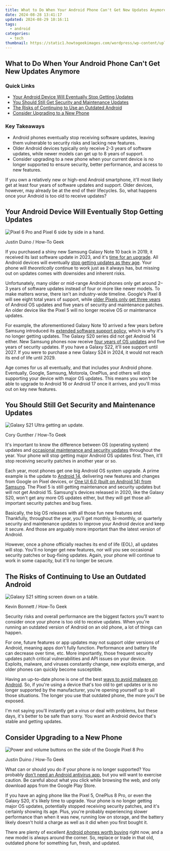 ```yaml
---
title: What to Do When Your Android Phone Can't Get New Updates Anymore
date: 2024-08-28 13:41:17
updated: 2024-08-29 10:16:11
tags:
  - android
categories:
  - tech
thumbnail: https://static1.howtogeekimages.com/wordpress/wp-content/uploads/2022/02/4961a164.jpg
---
```


## What to Do When Your Android Phone Can't Get New Updates Anymore

### Quick Links

* [Your Android Device Will Eventually Stop Getting Updates](https://iphone-unlock.techidaily.com/guide-on-how-to-change-your-apple-id-email-address-on-apple-iphone-11-pro-max-drfone-by-drfone-ios/)
* [You Should Still Get Security and Maintenance Updates](https://extra-approaches.techidaily.com/updated-shooting-spectacle-top-9-strategies-for-panoramic-videos/)
* [The Risks of Continuing to Use an Outdated Android](https://youtube-videos.techidaily.com/in-2024-breaking-into-the-digital-realm-the-wirecast-approach-for-youtube-streamers/)
* [Consider Upgrading to a New Phone](https://techno-recovery.techidaily.com/awesome-apple-prank-list-unbelievable-tricks-to-pull-off-on-iphone-and-ipad-owners/)

### Key Takeaways

* Android phones eventually stop receiving software updates, leaving them vulnerable to security risks and lacking new features.
* Older Android devices typically only receive 2-3 years of software updates, while newer models can get up to 8 years of support.
* Consider upgrading to a new phone when your current device is no longer supported to ensure security, better performance, and access to new features.

 If you own a relatively new or high-end Android smartphone, it'll most likely get at least four years of software updates and support. Older devices, however, may already be at the end of their lifecycles. So, what happens once your Android is too old to receive updates?

##  Your Android Device Will Eventually Stop Getting Updates

![Pixel 6 Pro and Pixel 6 side by side in a hand.](https://static1.howtogeekimages.com/wordpress/wp-content/uploads/2023/08/pixel6-pro-and-pixel6.jpg) 

Justin Duino / How-To Geek

 If you purchased a shiny new Samsung Galaxy Note 10 back in 2019, it received its last software update in 2023, and it's [time for an upgrade](https://review-topics.techidaily.com/how-to-upgrade-or-downgrade-iphone-13-mini-without-itunes-drfone-by-drfone-ios-system-repair-ios-system-repair/). All Android devices will eventually [stop getting updates as they age](https://activate-lock.techidaily.com/how-to-delete-icloud-account-with-or-without-password-from-your-iphone-se-2022windowsmac-by-drfone-ios/). Your phone will _theoretically_ continue to work just as it always has, but missing out on updates comes with downsides and inherent risks.

 Unfortunately, many older or mid-range Android phones only get around 2–3 years of software updates instead of four or more like newer models. To make matters worse, there isn't an industry-wide timeline. Google's Pixel 8 will see eight total years of support, while [older Pixels only get three years](https://blog-min.techidaily.com/how-to-transfer-contacts-from-samsung-galaxy-f04-to-other-android-devices-devices-drfone-by-drfone-transfer-from-android-transfer-from-android/) of Android OS updates and five years of security and maintenance patches. An older device like the Pixel 5 will no longer receive OS or maintenance updates.

 For example, the aforementioned Galaxy Note 10 arrived a few years before Samsung introduced its [extended software support policy](https://shop-links.co/link/?exclusive=1&publisher_slug=itechdaily19598&url=https%3A%2F%2Fnews.samsung.com%2Fglobal%2Fsamsung-sets-the-new-standard-with-four-generations-of-os-upgrades-to-ensure-the-most-up-to-date-and-more-secure-galaxy-experience), which is why it's no longer getting updates. The Galaxy S20 series did not get Android 14 either. New Samsung phones now receive [four years of OS updates](https://pokemon-go-android.techidaily.com/in-2024-what-pokemon-evolve-with-a-dawn-stone-for-honor-x7b-drfone-by-drfone-virtual-android/) and five years of security updates. If you have a Galaxy S22, it'll see support until 2027\. If you were to purchase a new Galaxy S24 in 2024, it would not reach its end of life until 2029.

 Age comes for us all eventually, and that includes your Android phone. Eventually, Google, Samsung, Motorola, OnePlus, and others will stop supporting your device with major OS updates. This means you won't be able to upgrade to Android 16 or Android 17 once it arrives, and you'll miss out on key new features.

##  You Should Still Get Security and Maintenance Updates

![Galaxy S21 Ultra getting an update.](https://static1.howtogeekimages.com/wordpress/wp-content/uploads/2024/01/galaxy-s21-update.jpg) 

Cory Gunther / How-To Geek

 It's important to know the difference between OS (operating system) updates and [occasional maintenance and security updates](https://common-error.techidaily.com/simple-solutions-troubleshooting-and-enhancing-your-file-explorer-on-windows-11/) throughout the year. Your phone will stop getting major Android OS updates first. Then, it'll stop receiving security patches in another year or so.

 Each year, most phones get one big Android OS system upgrade. A prime example is the update to [Android 14](https://mondly-stories.techidaily.com/beginners-pathway-to-russian-currency-terminology/), delivering new features and changes from Google on Pixel devices, or [One UI 6.0 (built on Android 14) from Samsung](https://www.howtogeek.com/when-your-samsung-galaxy-will-get-android-14-one-ui-6/). The Pixel 5 is still getting maintenance and security updates but will not get Android 15\. Samsung's devices released in 2020, like the Galaxy S20, won't get any more OS updates either, but they will get those all-important security patches and bug fixes.

 Basically, the big OS releases with all those fun new features end. Thankfully, throughout the year, you'll get monthly, bi-monthly, or quarterly security and maintenance updates to improve your Android device and keep it secure. And those are arguably more important than the latest version of Android.

 However, once a phone officially reaches its end of life (EOL), all updates will stop. You'll no longer get new features, nor will you see occasional security patches or bug-fixing updates. Again, your phone will continue to work in some capacity, but it'll no longer be secure.

##  The Risks of Continuing to Use an Outdated Android

![Galaxy S21 sitting screen down on a table.](https://static1.howtogeekimages.com/wordpress/wp-content/uploads/2024/01/galaxy-s21-ultra-rear-cameras.jpg) 

Kevin Bonnett / How-To Geek

 Security risks and overall performance are the biggest factors you'll want to consider once your phone is too old to receive updates. When you're running an outdated version of Android on an old phone, a lot of things can happen.

 For one, future features or app updates may not support older versions of Android, meaning apps don't fully function. Performance and battery life can decrease over time, etc. More importantly, those frequent security updates patch critical vulnerabilities and API issues on your device. Exploits, malware, and viruses constantly change, new exploits emerge, and older phones can quickly become susceptible.

 Having an up-to-date phone is one of the best [ways to avoid malware on Android](https://twitter-videos.techidaily.com/updated-the-quintessential-toptiktok-tweets-in-popularity-for-2024/). So, if you're using a device that's too old to get updates or is no longer supported by the manufacturer, you're opening yourself up to all those situations. The longer you use that outdated phone, the more you'll be exposed.

 I'm not saying you'll instantly get a virus or deal with problems, but these days, it's better to be safe than sorry. You want an Android device that's stable and getting updates.

##  Consider Upgrading to a New Phone

![Power and volume buttons on the side of the Google Pixel 8 Pro](https://static1.howtogeekimages.com/wordpress/wp-content/uploads/wm/2023/10/power-and-volume-buttons-on-the-side-of-the-google-pixel-8-pro-1.jpg) 

Justin Duino / How-To Geek

 What can or should you do if your phone is no longer supported? You probably [don't need an Android antivirus app](https://desktop-recording.techidaily.com/updated-crop-companion-chronicles-ultimate-agrigames-to-bond-with-buddies/), but you will want to exercise caution. Be careful about what you click while browsing the web, and only download apps from the Google Play Store.

 If you have an aging phone like the Pixel 5, OnePlus 8 Pro, or even the Galaxy S20, it's likely time to upgrade. Your phone is no longer getting major OS updates, potentially stopped receiving security patches, and it's certainly showing its age. Plus, you're probably experiencing slower performance than when it was new, running low on storage, and the battery likely doesn't hold a charge as well as it did when you first bought it.

 There are plenty of excellent [Android phones worth buying](https://twitter-videos.techidaily.com/hot-takes-highlight-twitters-trending-topics-for-2024/) right now, and a new model is always around the corner. So, replace or trade in that old, outdated phone for something fun, fresh, and updated.

<ins class="adsbygoogle"
     style="display:block"
     data-ad-format="autorelaxed"
     data-ad-client="ca-pub-7571918770474297"
     data-ad-slot="1223367746"></ins>



<ins class="adsbygoogle"
     style="display:block"
     data-ad-client="ca-pub-7571918770474297"
     data-ad-slot="8358498916"
     data-ad-format="auto"
     data-full-width-responsive="true"></ins>
